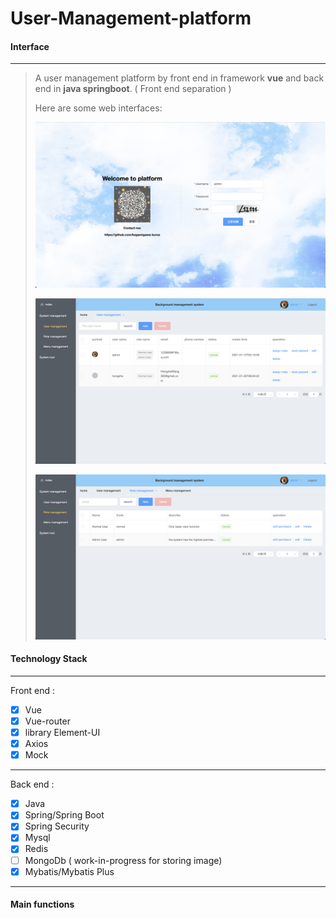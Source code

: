# User-Management-platform
#### Interface

---

> A user management platform by front end in framework **vue** and back end in **java springboot**. ( Front end separation )
>
> Here are some web interfaces: 
>
> ![image-20220502203936796](./image/login.png)
>
> ![image-20220502203936796](./image/User.png)
>
> ![image-20220502203936796](./image/Role.png)

#### Technology Stack

---

Front end :

- [x] Vue
- [x] Vue-router
- [x] library Element-UI
- [x] Axios 
- [x] Mock

---

Back end : 

- [x] Java
- [x] Spring/Spring Boot
- [x] Spring Security
- [x] Mysql
- [x] Redis
- [ ] MongoDb ( work-in-progress for storing image)
- [x] Mybatis/Mybatis Plus

---

#### Main functions

